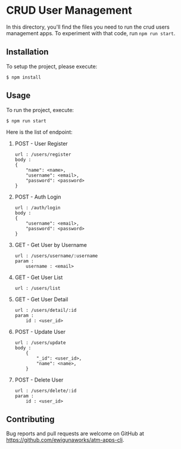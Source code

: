# CRUD User Management

In this directory, you'll find the files you need to run the crud users management apps. To experiment with that code, run `npm run start`.

## Installation

To setup the project, please execute:

    $ npm install

## Usage

To run the project, execute:

    $ npm run start

Here is the list of endpoint:
1. POST - User Register
    ```
    url : /users/register
    body :
    {
        "name": <name>,
        "username": <email>,
        "password": <password>
    }
    ```
2. POST - Auth Login
    ```    
    url : /auth/login
    body :
    {
        "username": <email>,
        "password": <password>
    }
    ```
3. GET - Get User by Username
    ```
    url : /users/username/:username
    param : 
        username : <email>
    ```
4. GET - Get User List
    ```
    url : /users/list
    ```
5. GET - Get User Detail
    ```
    url : /users/detail/:id
    param :
        id : <user_id>
    ```
6. POST - Update User
    ```
    url : /users/update
    body :
        {
            "_id": <user_id>,
            "name": <name>,
        }
    ```
7. POST - Delete User
    ```
    url : /users/delete/:id
    param :
        id : <user_id>
    ```

## Contributing

Bug reports and pull requests are welcome on GitHub at https://github.com/ewigunaworks/atm-apps-cli.
